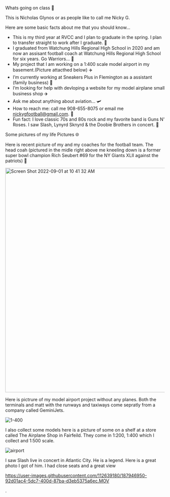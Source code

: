  Whats going on class 👋

This is Nicholas Glynos or as people like to call me Nicky G. 

Here are some basic facts about me that you should know... 

- This is my third year at RVCC and I plan to graduate in the spring. I plan to transfer straight to work after I graduate. 🏫
- I graduated from Watchung Hills Regional High School in 2020 and am now an assisant football coach at Watchung Hills Regional High School for six years. Go Warriors... 🏈
- My project that I am working on a 1:400 scale model airport in my basement.(Picture attacthed below) ✈️
- I’m currently working at Sneakers Plus in Flemington as a assistant (family business) 👟
- I’m looking for help with devloping a website for my model airplane small business shop ✈️
- Ask me about anything about  aviation... 🛩️
- How to reach me: call me 908-655-8075 or email me nickygfootball@gmail.com. 📧
- Fun fact: I love classic 70s and 80s rock and my favorite band is Guns N' Roses. I saw Slash, Lynyrd Sknyrd & the Doobie Brothers in concert. 🎸


Some pictures of my life Pictures 🌐


Here is recent picture of my and my coaches for the football team. The head coah (pictured in the midle right above me kneeling down is a former super bowl champion Rich Seubert #69 for the NY Giants XLII against the patriots) 🏈

<img width="709" alt="Screen Shot 2022-09-01 at 10 41 32 AM" src="https://user-images.githubusercontent.com/112639180/187943399-c29e2dc1-4a29-4c97-86c2-c4943ccfeef4.png">


Here is pictrure of my model airport project without any planes. Both the terminals and matt with the runways and taxiways come sepratly from a company called GeminiJets. 

![1-400](https://user-images.githubusercontent.com/112639180/187945692-29e9856b-7fbc-47e8-abd9-6b5488580b72.jpeg)


I also collect some models here is a picture of some on a shelf at a store called The Airplane Shop in Fairfeild. They come in 1:200, 1:400 which I collect and 1:500 scale.

![airport](https://user-images.githubusercontent.com/112639180/187944474-f3ccf0e4-541d-4184-9458-616fa1267e54.jpeg)

I saw Slash live in concert in Atlantic City. He is a legend. Here is a great photo I got of him. I had close seats and a great view

https://user-images.githubusercontent.com/112639180/187946950-92d01ac4-5dc7-400d-87ba-d3eb5375a6ec.MOV

. 


